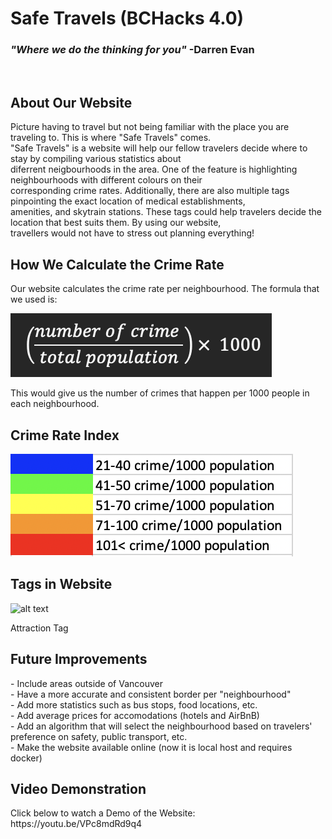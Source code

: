 <h1> Safe Travels (BCHacks 4.0) </h1>
<h3><i>"Where we do the thinking for you"</i>  -Darren Evan</h3>
<br> 

<h2>About Our Website</h2>
Picture having to travel but not being familiar with the place you are traveling to. This is where "Safe Travels" comes.<br>
"Safe Travels" is a website will help our fellow travelers decide where to stay by compiling various statistics about<br>
diferrent neigbourhoods in the area. One of the feature is highlighting neighbourhoods with different colours on their<br>
corresponding crime rates. Additionally, there are also multiple tags pinpointing the exact location of medical establishments,<br>
amenities, and skytrain stations. These tags could help travelers decide the location that best suits them. By using our website,<br>
travellers would not have to stress out planning everything!

<h2>How We Calculate the Crime Rate</h2>
Our website calculates the crime rate per neighbourhood. The formula that we used is:<br>

![alt text](img/formula.png)<br>

This would give us the number of crimes that happen per 1000 people in each neighbourhood.<br> 

<h2>Crime Rate Index</h2>

![alt text](img/barometer.png)<br>

<h2>Tags in Website</h2>

![alt text](img/Attraction.png)<br>

Attraction Tag<br>

<h2>Future Improvements</h2>
- Include areas outside of Vancouver<br>
- Have a more accurate and consistent border per "neighbourhood"<br>
- Add more statistics such as bus stops, food locations, etc. <br>
- Add average prices for accomodations (hotels and AirBnB)<br>
- Add an algorithm that will select the neighbourhood based on travelers' preference on safety, public transport, etc.<br>
- Make the website available online (now it is local host and requires docker)<br>

<h2>Video Demonstration</h2>
Click below to watch a Demo of the Website:
https://youtu.be/VPc8mdRd9q4
